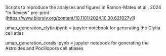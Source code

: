 Scripts to reproduce the analyses and figures in Ramon-Mateu et al., 2024 "In Review" pre-print (https://www.biorxiv.org/content/10.1101/2024.10.30.621027v1)

umap_generation_clytia.ipynb = jupyter notebook for generating the Clytia cell atlas

umap_generation_corals.ipynb = jupyter notebook for generating the Astroides and Pocillopora cell atlases
